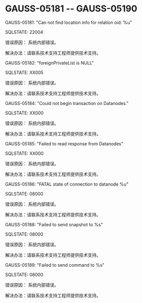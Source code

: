 # GAUSS-05181 -- GAUSS-05190<a name="ZH-CN_TOPIC_0302072911"></a>

GAUSS-05181: "Can not find location info for relation oid: %u"

SQLSTATE: 22004

错误原因： 系统内部错误。

解决办法：请联系技术支持工程师提供技术支持。

GAUSS-05182: "foreignPrivateList is NULL"

SQLSTATE: XX005

错误原因： 系统内部错误。

解决办法：请联系技术支持工程师提供技术支持。

GAUSS-05184: "Could not begin transaction on Datanodes."

SQLSTATE: XX000

错误原因： 系统内部错误。

解决办法：请联系技术支持工程师提供技术支持。

GAUSS-05185: "Failed to read response from Datanodes"

SQLSTATE: XX000

错误原因： 系统内部错误。

解决办法：请联系技术支持工程师提供技术支持。

GAUSS-05186: "FATAL state of connection to datanode %u"

SQLSTATE: 08000

错误原因： 系统内部错误。

解决办法：请联系技术支持工程师提供技术支持。

GAUSS-05188: "Failed to send snapshot to %s"

SQLSTATE: 08000

错误原因： 系统内部错误。

解决办法：请联系技术支持工程师提供技术支持。

GAUSS-05189: "Failed to send command to %s"

SQLSTATE: 08000

错误原因： 系统内部错误。

解决办法：请联系技术支持工程师提供技术支持。

